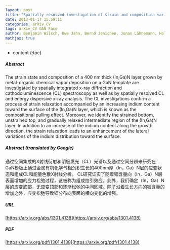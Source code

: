 ```yaml
---
layout: post
title: "Spatially resolved investigation of strain and composition variations in N/GaN epilayers"
date: 2013-01-17 15:59:11
categories: arXiv_CV
tags: arXiv_CV GAN Face
author: Benjamin Wilsch, Uwe Jahn, Bernd Jenichen, Jonas Lähnemann, Holger T. Grahn
mathjax: true
---
```


* content
{:toc}

##### Abstract
The strain state and composition of a 400 nm thick (In,Ga)N layer grown by metal-organic chemical vapor deposition on a GaN template are investigated by spatially integrated x-ray diffraction and cathodoluminescence (CL) spectroscopy as well as by spatially resolved CL and energy dispersive x-ray analysis. The CL investigations confirm a process of strain relaxation accompanied by an increasing indium content toward the surface of the (In,Ga)N layer, which is known as the compositional pulling effect. Moreover, we identify the strained bottom, unstrained top, and gradually relaxed intermediate region of the (In,Ga)N layer. In addition to an increase of the indium content along the growth direction, the strain relaxation leads to an enhancement of the lateral variations of the indium distribution toward the surface.

##### Abstract (translated by Google)
通过空间集成的X射线衍射和阴极发光（CL）光谱以及通过空间分辨来研究在GaN模板上通过金属有机化学气相沉积生长的400nm厚（In，Ga）N层的应变状态和组成CL和能量色散X射线分析。 CL研究证实了随着铟含量向（In，Ga）N层表面增加的应力松弛过程，这被称为组成拉引效应。此外，我们确定（In，Ga）N层的应变底部，无应变顶部和逐渐松弛的中间区域。除了沿着生长方向的铟含量的增加之外，应变松弛导致铟分布向表面的横向变化的增强。

##### URL
[https://arxiv.org/abs/1301.4138](https://arxiv.org/abs/1301.4138)

##### PDF
[https://arxiv.org/pdf/1301.4138](https://arxiv.org/pdf/1301.4138)

